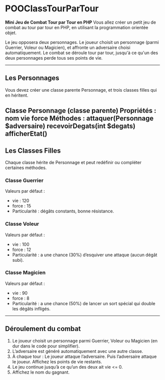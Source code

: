 # POOClassTourParTour

**Mini Jeu de Combat Tour par Tour en PHP**
Vous allez créer un petit jeu de combat au tour par tour en PHP, en utilisant la programmation orientée objet.

Le jeu opposera deux personnages. Le joueur choisit un personnage (parmi Guerrier, Voleur ou Magicien), et affronte un adversaire choisi automatiquement. Le combat se déroule tour par tour, jusqu'à ce qu'un des deux personnages perde tous ses points de vie.

---

## Les Personnages
Vous devez créer une classe parente Personnage, et trois classes filles qui en héritent.

**Classe Personnage (classe parente)**
Propriétés :
nom
vie
force
Méthodes :
attaquer(Personnage $adversaire)
recevoirDegats(int $degats)
afficherEtat()
---

## Les Classes Filles
Chaque classe hérite de Personnage et peut redéfinir ou compléter certaines méthodes.

### Classe Guerrier
Valeurs par défaut :
* vie : 120
* force : 15
* Particularité : dégâts constants, bonne résistance.

### Classe Voleur
Valeurs par défaut :
* vie : 100
* force : 12
* Particularité : a une chance (30%) d’esquiver une attaque (aucun dégât subi).

### Classe Magicien
Valeurs par défaut :
* vie : 90
* force : 8
* Particularité : a une chance (50%) de lancer un sort spécial qui double les dégâts infligés.
---

## Déroulement du combat
1. Le joueur choisit un personnage parmi Guerrier, Voleur ou Magicien (en dur dans le code pour simplifier).
2. L’adversaire est généré automatiquement avec une autre classe.
3. À chaque tour :
Le joueur attaque l’adversaire.
Puis l’adversaire attaque le joueur.
Affichez les points de vie restants.
4. Le jeu continue jusqu’à ce qu’un des deux ait vie <= 0.
5. Affichez le nom du gagnant.